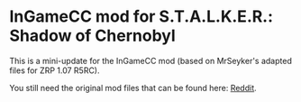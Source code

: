 # InGameCC mod for S.T.A.L.K.E.R.: Shadow of Chernobyl

This is a mini-update for the InGameCC mod (based on MrSeyker's adapted files for ZRP 1.07 R5RC).

You still need the original mod files that can be found here: [Reddit](https://www.reddit.com/r/stalker/comments/bf55c3/using_ingame_closed_caption_mod_with_zrp_107_r5_rc/).
